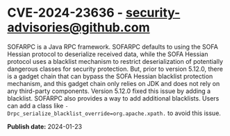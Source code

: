 # CVE-2024-23636 - security-advisories@github.com

SOFARPC is a Java RPC framework. SOFARPC defaults to using the SOFA Hessian protocol to deserialize received data, while the SOFA Hessian protocol uses a blacklist mechanism to restrict deserialization of potentially dangerous classes for security protection. But, prior to version 5.12.0, there is a gadget chain that can bypass the SOFA Hessian blacklist protection mechanism, and this gadget chain only relies on JDK and does not rely on any third-party components. Version 5.12.0 fixed this issue by adding a blacklist. SOFARPC also provides a way to add additional blacklists. Users can add a class like `-Drpc_serialize_blacklist_override=org.apache.xpath.` to avoid this issue.

**Publish date:** 2024-01-23
